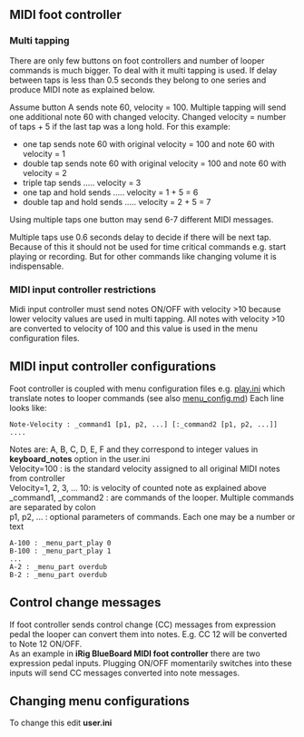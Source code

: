 ## MIDI foot controller

### Multi tapping

There are only few buttons on foot controllers and number of looper commands is much bigger. To deal with it multi
tapping is used. If delay between taps is less than 0.5 seconds they belong to one series and produce MIDI note as
explained below.

Assume button A sends note 60, velocity = 100. Multiple tapping will send one additional note 60 with changed
velocity. Changed velocity = number of taps + 5 if the last tap was a long hold. For this example:

- one tap sends note 60 with original velocity = 100 and note 60 with velocity = 1
- double tap sends note 60 with original velocity = 100 and note 60 with velocity = 2
- triple tap sends ..... velocity = 3
- one tap and hold sends ..... velocity = 1 + 5 = 6
- double tap and hold sends ..... velocity = 2 + 5 = 7

Using multiple taps one button may send 6-7 different MIDI messages.

Multiple taps use 0.6 seconds delay to decide if there will be next tap. Because of this it should not be used for
time critical commands e.g. start playing or recording. But for other commands like changing volume it is
indispensable.

### MIDI input controller restrictions

Midi input controller must send notes ON/OFF with velocity >10 because lower velocity values are used in multi
tapping. All notes with velocity >10 are converted to velocity of 100 and this value is used in the menu configuration
files.

## MIDI input controller configurations

Foot controller is coupled with menu configuration files e.g. [play.ini](../config/menu/play.ini) which
translate notes to looper commands (see also [menu_config.md](menu_layout))
Each line looks like:

```
Note-Velocity : _command1 [p1, p2, ...] [:_command2 [p1, p2, ...]] ....
```

Notes are: A, B, C, D, E, F and they correspond to integer values in **keyboard_notes** option in the user.ini  
Velocity=100 : is the standard velocity assigned to all original MIDI notes from controller  
Velocity=1, 2, 3, ... 10: is velocity of counted note as explained above  
_command1, _command2 : are commands of the looper. Multiple commands are separated by colon  
p1, p2, ... : optional parameters of commands. Each one may be a number or text

```
A-100 : _menu_part_play 0
B-100 : _menu_part_play 1
...
A-2 : _menu_part overdub
B-2 : _menu_part overdub
```

## Control change messages

If foot controller sends control change (CC) messages from expression pedal the looper can convert them into notes. E.g.
CC 12 will be converted to Note 12 ON/OFF.  
As an example in **iRig BlueBoard MIDI foot controller** there are two expression pedal inputs. Plugging ON/OFF
momentarily switches into these inputs will send CC messages converted into note messages.

## Changing menu configurations

To change this edit **user.ini**




